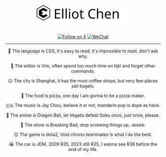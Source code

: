 <div align="center">
    <img src="https://github.com/cyfyifanchen/dotfiles-and-tools/blob/master/images/logo-title-stroke-black.svg" width="300px" >
</div>

<br />

<div align="center">
    
[![Follow on X](https://img.shields.io/twitter/follow/imElliottChen?logo=X&color=%20%23f5f5f5)](https://twitter.com/intent/follow?screen_name=imElliottChen)
[![WeChat](https://img.shields.io/badge/WeChat-WeChat-%2307C160?logo=wechat)](https://github.com/rte-design/ASTRA.ai/issues/125)


</div>

<hr />

<div align="center">

 🤔 The language is CSS, it's easy to read, it's impossible to read, don't ask why.
  
 🤨 The editor is Vim, often spend too much time on hjkl and forget other commands.

 😑 The city is Shanghai, it has the most coffee shops, but very few places sell bagels.

 🤩 The food is pizza, one day I am gonna to be a pizza maker.

 🇨🇳 The music is Jay Chou, believe it or not, mandarin pop is dope as heck.

 🙏 The anime is Dragon Ball, let Vegeta defeat Goku once, just once, please.
  
 🧪 The show is Breaking Bad, stop screwing things up, Jessie.

 🙃 The game is dota2, Void chrono teammates is what I do the best.

 😭 The car is JDM, 2009 R35, 2023 still R35, I wanna see R36 before the end of my life.
</div>
